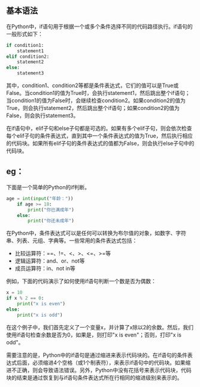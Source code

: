 ## 基本语法

在Python中，if语句用于根据一个或多个条件选择不同的代码路径执行。if语句的一般形式如下：

```python
if condition1:
    statement1
elif condition2:
    statement2
else:
    statement3
```

​		其中，condition1、condition2等都是条件表达式，它们的值可以是True或False。当condition1的值为True时，会执行statement1，然后跳出整个if语句；当condition1的值为False时，会继续检查condition2。如果condition2的值为True，则会执行statement2，然后跳出整个if语句；如果condition2的值为False，则会执行statement3。

​		在if语句中，elif子句和else子句都是可选的。如果有多个elif子句，则会依次检查每个elif子句的条件表达式，直到其中一个条件表达式的值为True，然后执行相应的代码块。如果所有elif子句的条件表达式的值都为False，则会执行else子句中的代码块。

## eg：

下面是一个简单的Python的if判断。

```python
age = int(input("年龄："))
	if age >= 18:
    	print("你已满成年")
	else:
		print("你还未成年")
```

在Python中，条件表达式可以是任何可以转换为布尔值的对象，如数字、字符串、列表、元组、字典等。一些常用的条件表达式包括：

- 比较运算符：==、!=、<、>、<=、>=等
- 逻辑运算符：and、or、not等
- 成员运算符：in、not in等

例如，下面的代码演示了如何使用if语句判断一个数是否为偶数：

```python
x = 10
if x % 2 == 0:
    print("x is even")
else:
    print("x is odd")

```

​		在这个例子中，我们首先定义了一个变量x，并计算了x除以2的余数。然后，我们使用if语句检查余数是否为0，如果是，则打印"x is even"；否则，打印"x is odd"。

​		需要注意的是，Python中的if语句是通过缩进来表示代码块的。在if语句的条件表达式后面，必须缩进4个空格（或1个制表符），来表示if语句中的代码块。如果缩进不正确，则会导致语法错误。另外，Python中没有花括号来表示代码块，代码块的结束是通过恢复到与if语句条件表达式所在行相同的缩进级别来表示的。